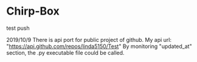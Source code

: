 # Chirp-Box
test push

2019/10/9 
   There is api port for public project of github.
   My api url: "https://api.github.com/repos/linda5150/Test"
   By monitoring "updated_at" section, the .py executable file could be called.
